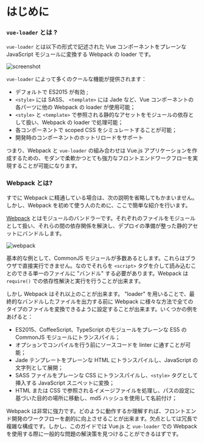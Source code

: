 # はじめに

### `vue-loader` とは ?

`vue-loader` とは以下の形式で記述された Vue コンポーネントをプレーンな JavaScript モジュールに変換する Webpack の loader です。

![screenshot](http://blog.evanyou.me/images/vue-component.png)

`vue-loader` によって多くのクールな機能が提供されます：

- デフォルトで ES2015 が有効 ;
- `<style>` には SASS、 `<template>` には Jade など、Vue コンポーネントの各パーツに他の Webpack の loader が使用可能；
- `<style>` と `<template>` で参照される静的なアセットをモジュールの依存として扱い、Webpack の loader で処理可能；
- 各コンポーネントで scoped CSS をシミュレートすることが可能；
- 開発時のコンポーネントのホットリロードをサポート

つまり、Webpack と `vue-loader` の組み合わせは Vue.js アプリケーションを作成するための、モダンで柔軟かつとても強力なフロントエンドワークフローを実現することが可能になります。

### Webpack とは?

すでに Webpack に精通している場合は、次の説明を省略してもかまいません。しかし、Webpack を初めて使う人のために、ここで簡単な紹介を行います。

[Webpack](http://webpack.github.io/) とはモジュールのバンドラーです。それぞれのファイルをモジュールとして扱い、それらの間の依存関係を解決し、デプロイの準備が整った静的アセットにバンドルします。

![webpack](http://webpack.github.io/assets/what-is-webpack.png)

基本的な例として、CommonJS モジュールが多数あるとします。これらはブラウザで直接実行できません。なのでそれらを `<script>` タグを介して読み込むことのできる単一のファイルに "バンドル" する必要があります。Webpack は `require()` での依存性解決と実行を行うことが出来ます。

しかし Webpack はそれ以上のことが出来ます。 "loader" を用いることで、最終的なバンドルしたファイルを出力する前に Webpack に様々な方法で全てのタイプのファイルを変換できるように設定することが出来ます。いくつかの例をあげると：

- ES2015、CoffeeScript、TypeScript のモジュールをプレーンな ES5 の CommonJS モジュールにトランスパイル；
- オプションでコンパイルを行う前にソースコードを linter に通すことが可能；
- Jade テンプレートをプレーンな HTML にトランスパイルし、JavaScript の文字列として展開；
- SASS ファイルをプレーンな CSS にトランスパイルし、`<style>` タグとして挿入する JavaScript スニペットに変換；
- HTML または CSS で参照されるイメージファイルを処理し、パスの設定に基づいた目的の場所に移動し、md5 ハッシュを使用して名前付け；

Webpack は非常に強力です。どのように動作するか理解すれば、フロントエンド開発のワークフローを劇的に向上させることが出来ます。欠点としては冗長で複雑な構成です。しかし、このガイドでは Vue.js と `vue-loader` での Webpack を使用する際に一般的な問題の解決策を見つけることができるはずです。
